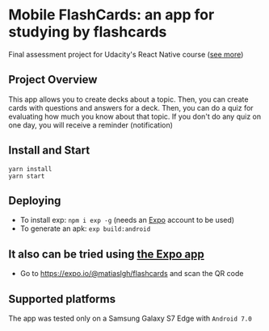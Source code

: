 # Mobile FlashCards: an app for studying by flashcards
Final assessment project for Udacity's React Native course
([see more](https://www.udacity.com/course/react-nanodegree--nd019))

## Project Overview
This app allows you to create decks about a topic. Then, you can create cards with questions and answers for a deck. Then, you can do a quiz for evaluating how much you know about that topic. If you don't do any quiz on one day, you will receive a reminder (notification)

## Install and Start
```
yarn install
yarn start
```

## Deploying
- To install exp: `npm i exp -g` (needs an [Expo](https://expo.io/) account to be used)
- To generate an apk: `exp build:android`

## It also can be tried using [the Expo app](https://play.google.com/store/apps/details?id=host.exp.exponent)
- Go to https://expo.io/@matiaslgh/flashcards and scan the QR code

## Supported platforms
The app was tested only on a Samsung Galaxy S7 Edge with `Android 7.0`